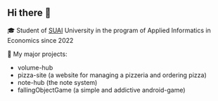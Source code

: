 ## Hi there 🙏

 🎓 Student of [SUAI](https://guap.ru/) University in the program of Applied Informatics in Economics since 2022
 
 📜 My major projects:
 - volume-hub 
 - pizza-site (a website for managing a pizzeria and ordering pizza)
 - note-hub (the note system)
 - fallingObjectGame (a simple and addictive android-game)




